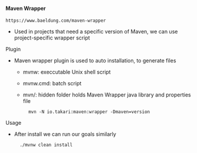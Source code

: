 #### Maven Wrapper 

    https://www.baeldung.com/maven-wrapper

- Used in projects that need a specific version of Maven, we can use project-specific wrapper script

Plugin
- Maven wrapper plugin is used to auto installation, to generate files
    - mvnw: execcutable Unix shell script
    - mvnw.cmd: batch script
    - mvn/: hidden folder holds Maven Wrapper java library and properties file

            mvn -N io.takari:maven:wrapper -Dmaven=version

Usage
- After install we can run our goals similarly

        ./mvnw clean install